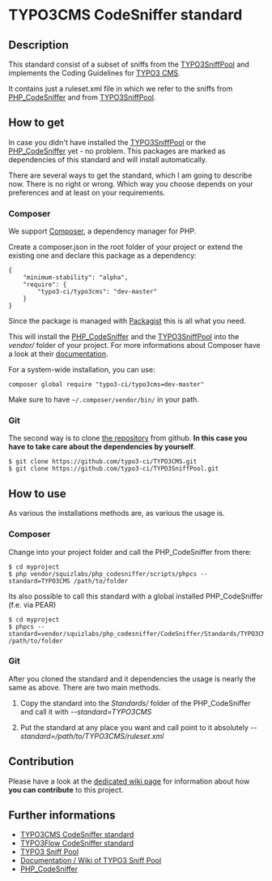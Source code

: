 # TYPO3CMS CodeSniffer standard

## Description

This standard consist of a subset of sniffs from the [TYPO3SniffPool](https://github.com/typo3-ci/TYPO3SniffPool) and implements the Coding Guidelines for [TYPO3 CMS](http://typo3.org/). 

It contains just a ruleset.xml file in which we refer to the sniffs from [PHP_CodeSniffer](https://github.com/squizlabs/PHP_CodeSniffer) and from [TYPO3SniffPool](https://github.com/typo3-ci/TYPO3SniffPool).

## How to get

In case you didn't have installed the [TYPO3SniffPool](https://github.com/typo3-ci/TYPO3SniffPool) or the [PHP_CodeSniffer](https://github.com/squizlabs/PHP_CodeSniffer) yet - no problem. This packages are marked as dependencies of this standard and will install automatically.

There are several ways to get the standard, which I am going to describe now. There is no right or wrong. Which way you choose depends on your preferences and at least on your requirements.

### Composer

We support [Composer](https://getcomposer.org/), a dependency manager for PHP. 
 
Create a composer.json in the root folder of your project or extend the existing one and declare this package as a dependency:
 
```
{
	"minimum-stability": "alpha",
	"require": {
		"typo3-ci/typo3cms": "dev-master"
	}
}
```

Since the package is managed with [Packagist](https://packagist.org/) this is all what you need.

This will install the [PHP_CodeSniffer](https://github.com/squizlabs/PHP_CodeSniffer) and the [TYPO3SniffPool](https://github.com/typo3-ci/TYPO3SniffPool) into the *vendor/* folder of your project. For more informations about Composer have a look at their [documentation](http://getcomposer.org/doc/00-intro.md).

For a system-wide installation, you can use:
```
composer global require "typo3-ci/typo3cms=dev-master"
```
Make sure to have ``~/.composer/vendor/bin/`` in your path.

### Git

The second way is to clone [the repository](https://github.com/typo3-ci/TYPO3CMS) from github. **In this case you have to take care about the dependencies by yourself**.

```
$ git clone https://github.com/typo3-ci/TYPO3CMS.git
$ git clone https://github.com/typo3-ci/TYPO3SniffPool.git
```

## How to use

As various the installations methods are, as various the usage is.

### Composer

Change into your project folder and call the PHP_CodeSniffer from there:

```
$ cd myproject
$ php vendor/squizlabs/php_codesniffer/scripts/phpcs --standard=TYPO3CMS /path/to/folder
```

Its also possible to call this standard with a global installed PHP_CodeSniffer (f.e. via PEAR)

```
$ cd myproject
$ phpcs --standard=vendor/squizlabs/php_codesniffer/CodeSniffer/Standards/TYPO3CMS/ruleset.xml /path/to/folder
```

### Git

After you cloned the standard and it dependencies the usage is nearly the same as above. There are two main methods. 
 
1. Copy the standard into the *Standards/* folder of the PHP_CodeSniffer and call it with *--standard=TYPO3CMS*

2. Put the standard at any place you want and call point to it absolutely *--standard=/path/to/TYPO3CMS/ruleset.xml*

## Contribution

Please have a look at the [dedicated wiki page](https://github.com/typo3-ci/TYPO3SniffPool/wiki#contribute) for information about how **you can contribute** to this project.

## Further informations

* [TYPO3CMS CodeSniffer standard](https://github.com/typo3-ci/TYPO3CMS)
* [TYPO3Flow CodeSniffer standard](https://github.com/typo3-ci/TYPO3Flow)
* [TYPO3 Sniff Pool](https://github.com/typo3-ci/TYPO3SniffPool)
* [Documentation / Wiki of TYPO3 Sniff Pool](https://github.com/typo3-ci/TYPO3SniffPool/wiki)
* [PHP_CodeSniffer](https://github.com/squizlabs/PHP_CodeSniffer)
